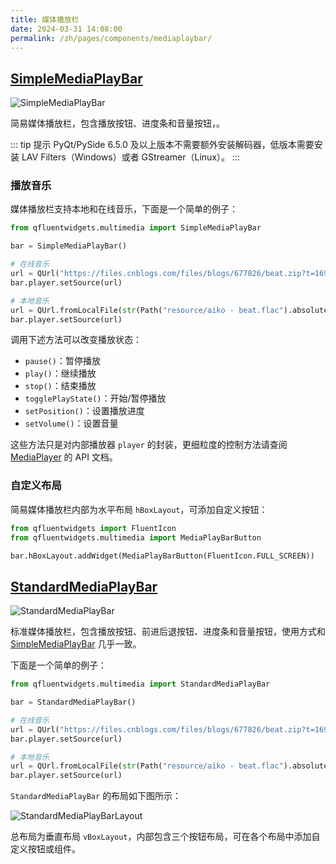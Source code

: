 ```yaml
---
title: 媒体播放栏
date: 2024-03-31 14:08:00
permalink: /zh/pages/components/mediaplaybar/
---
```


## [SimpleMediaPlayBar](https://pyqt-fluent-widgets.readthedocs.io/zh-cn/latest/autoapi/qfluentwidgets/multimedia/index.html#qfluentwidgets.multimedia.SimpleMediaPlayBar)

![SimpleMediaPlayBar](/img/components/mediaplaybar/SimpleMediaPlayBar.png)

简易媒体播放栏，包含播放按钮、进度条和音量按钮，。

::: tip 提示
PyQt/PySide 6.5.0 及以上版本不需要额外安装解码器，低版本需要安装 LAV Filters（Windows）或者 GStreamer（Linux）。
:::

### 播放音乐
媒体播放栏支持本地和在线音乐，下面是一个简单的例子：

```python
from qfluentwidgets.multimedia import SimpleMediaPlayBar

bar = SimpleMediaPlayBar()

# 在线音乐
url = QUrl("https://files.cnblogs.com/files/blogs/677826/beat.zip?t=1693900324")
bar.player.setSource(url)

# 本地音乐
url = QUrl.fromLocalFile(str(Path("resource/aiko - beat.flac").absolute()))
bar.player.setSource(url)
```

调用下述方法可以改变播放状态：
* `pause()`：暂停播放
* `play()`：继续播放
* `stop()`：结束播放
* `togglePlayState()`：开始/暂停播放
* `setPosition()`：设置播放进度
* `setVolume()`：设置音量

这些方法只是对内部播放器 `player` 的封装，更细粒度的控制方法请查阅 [MediaPlayer](https://pyqt-fluent-widgets.readthedocs.io/zh-cn/latest/autoapi/qfluentwidgets/multimedia/media_player/index.html#) 的 API 文档。

### 自定义布局
简易媒体播放栏内部为水平布局 `hBoxLayout`，可添加自定义按钮：
```python
from qfluentwidgets import FluentIcon
from qfluentwidgets.multimedia import MediaPlayBarButton

bar.hBoxLayout.addWidget(MediaPlayBarButton(FluentIcon.FULL_SCREEN))
```

## [StandardMediaPlayBar](https://pyqt-fluent-widgets.readthedocs.io/zh-cn/latest/autoapi/qfluentwidgets/multimedia/index.html#qfluentwidgets.multimedia.StandardMediaPlayBar)

![StandardMediaPlayBar](/img/components/mediaplaybar/StandardMediaPlayBar.png)

标准媒体播放栏，包含播放按钮、前进后退按钮、进度条和音量按钮，使用方式和 [SimpleMediaPlayBar](#simplemediaplaybar) 几乎一致。

下面是一个简单的例子：

```python
from qfluentwidgets.multimedia import StandardMediaPlayBar

bar = StandardMediaPlayBar()

# 在线音乐
url = QUrl("https://files.cnblogs.com/files/blogs/677826/beat.zip?t=1693900324")
bar.player.setSource(url)

# 本地音乐
url = QUrl.fromLocalFile(str(Path("resource/aiko - beat.flac").absolute()))
bar.player.setSource(url)
```

`StandardMediaPlayBar` 的布局如下图所示：

![StandardMediaPlayBarLayout](/img/components/mediaplaybar/StandardMediaPlayBarLayout.png)

总布局为垂直布局 `vBoxLayout`，内部包含三个按钮布局，可在各个布局中添加自定义按钮或组件。